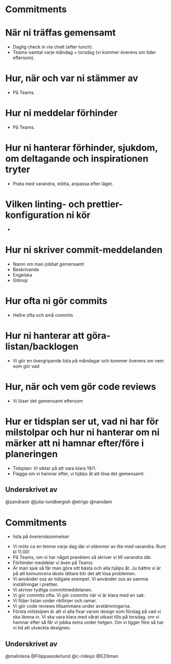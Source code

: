 # Commitments

# När ni träffas gemensamt
- Daglig check in  via chatt (efter lunch). 
- Teams-samtal varje måndag + torsdag (vi kommer överens om tider eftersom).

# Hur, när och var ni stämmer av
- På Teams.

# Hur ni meddelar förhinder
- På Teams. 

# Hur ni hanterar förhinder, sjukdom, om deltagande och inspirationen tryter
- Prata med varandra, stötta, anpassa efter läget. 

# Vilken linting- och prettier-konfiguration ni kör
- 

# Hur ni skriver commit-meddelanden
- Namn om man jobbat gemensamt
- Beskrivande
- Engelska
- Gitmoji

# Hur ofta ni gör commits
- Hellre ofta och små commits

# Hur ni hanterar att göra-listan/backlogen
- Vi gör en övergripande lista på måndagar och kommer överens om vem som gör vad

# Hur, när och vem gör code reviews
- Vi löser det gemensamt eftersom

# Hur er tidsplan ser ut, vad ni har för milstolpar och hur ni hanterar om ni märker att ni hamnar efter/före i planeringen
- Tidsplan: Vi siktar på att vara klara 19/1. 
- Flagga om vi hamnar efter, vi hjälps åt att lösa det gemensamt.

## Underskrivet av
@zandrastr
@julia-lundbergish
@etrigo
@nanidam

# Commitments

- lista på överenskommelser

* Vi möts ca en timme varje dag där vi stämmer av lite med varandra. Runt kl 11.00!
* På Teams, om vi har något preoblem så skriver vi till varandra där.
* Förhinder meddelar vi även på Teams.
* Är man sjuk så får man göra sitt bästa och alla hjälps åt. Ju bättre vi är på att komunicera desto lättare blir det att lösa problemen.
* Vi använder oss av tidigare exempel. Vi använder oss av samma inställningar i prettier.
* Vi skriver tydliga commitmeddelanen.
* Vi gör commits ofta. Vi gör commits när vi är klara med en sak.
* Vi följer listan under riktlinjer och ramar.
* Vi gör code reviews tillsammans under avstämningarna.
* Första milstolpen är att vi alla fixar varsin design som förslag på vad vi ska lämna in. Vi ska vara klara med vårat utkast tills på torsdag.
  om vi hamnar efter så får vi jobba extra under helgen. Om vi ligger före så har vi tid att utveckla designen.

## Underskrivet av


@malinlena @Filippasoderlund @c-ridesjo @EZillman

